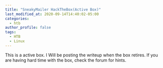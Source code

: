 ```yaml
---
title: "SneakyMailer HackTheBox(Active Box)"
last_modified_at: 2020-09-14T14:40:02-05:00
categories:
  - htb
author_profile: false
tags:
  - HTB
  - Linux
---
```


This is a active box. I Will be posting the writeup when the box retires. If you are having hard time with the box, check the forum for hints.
